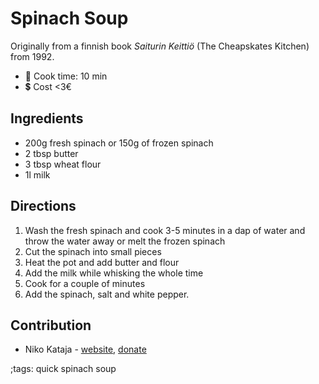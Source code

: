 # Spinach Soup  

Originally from a finnish book _Saiturin Keittiö_ (The Cheapskates Kitchen) from 1992.

- 🍳 Cook time: 10 min
- 💲  Cost <3€

## Ingredients

- 200g fresh spinach or 150g of frozen spinach
- 2 tbsp butter
- 3 tbsp wheat flour
- 1l milk

## Directions

1. Wash the fresh spinach and cook 3-5 minutes in a dap of water and throw the water away or melt the frozen spinach 
2. Cut the spinach into small pieces
3. Heat the pot and add butter and flour
4. Add the milk while whisking the whole time
5. Cook for a couple of minutes
6. Add the spinach, salt and white pepper.

## Contribution

- Niko Kataja - [website](https://github.com/Nikedi), [donate](https://paypal.me/Nkataja)

;tags: quick spinach soup
